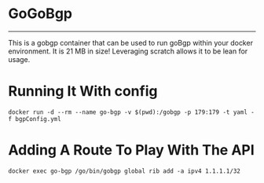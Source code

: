 # GoGoBgp 
---
This is a gobgp container that can be used to run goBgp within your docker environment. It is 21 MB in size! Leveraging scratch allows it to be lean for usage. 

# Running It With config

`docker run -d --rm --name go-bgp -v $(pwd):/gobgp -p 179:179 -t yaml -f bgpConfig.yml`

# Adding A Route To Play With The API
`docker exec go-bgp /go/bin/gobgp global rib add -a ipv4 1.1.1.1/32`